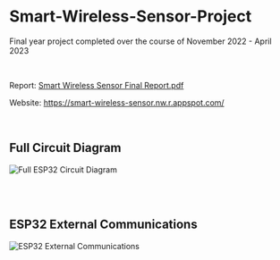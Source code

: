 # Smart-Wireless-Sensor-Project

Final year project completed over the course of November 2022 - April 2023

<br/>

Report: [Smart Wireless Sensor Final Report.pdf](https://github.com/sam-ross/Smart-Wireless-Sensor-Project/files/11301759/Smart.Wireless.Sensor.Final.Report.pdf)

Website: https://smart-wireless-sensor.nw.r.appspot.com/

<br/>


## Full Circuit Diagram
![Full ESP32 Circuit Diagram](https://user-images.githubusercontent.com/67061245/233792437-f0c9193b-4c64-401d-b262-2def480e407d.jpg)

<br/><br/>


## ESP32 External Communications
![ESP32 External Communications](https://user-images.githubusercontent.com/67061245/233795433-3cacb573-c1a4-4925-8e77-56079dd9c734.png)
